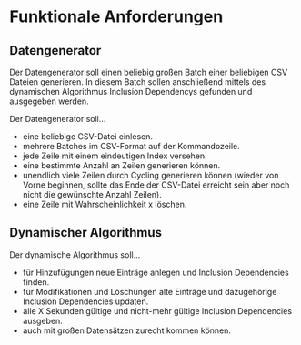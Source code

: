 
# Funktionale Anforderungen

## Datengenerator

Der Datengenerator soll einen beliebig großen Batch einer beliebigen CSV Dateien generieren. In diesem Batch sollen anschließend mittels des dynamischen Algorithmus Inclusion Dependencys gefunden und ausgegeben werden.

Der Datengenerator soll...

- eine beliebige CSV-Datei einlesen.
- mehrere Batches im CSV-Format auf der Kommandozeile.
- jede Zeile mit einem eindeutigen Index versehen.
- eine bestimmte Anzahl an Zeilen generieren können.
- unendlich viele Zeilen durch Cycling generieren können (wieder von Vorne beginnen, sollte das Ende der CSV-Datei erreicht sein aber noch nicht die gewünschte Anzahl Zeilen).
- eine Zeile mit Wahrscheinlichkeit x löschen.

## Dynamischer Algorithmus

Der dynamische Algorithmus soll...

- für Hinzufügungen neue Einträge anlegen und Inclusion Dependencies finden.
- für Modifikationen und Löschungen alte Einträge und dazugehörige Inclusion Dependencies updaten.
- alle X Sekunden gültige und nicht-mehr gültige Inclusion Dependencies ausgeben.
- auch mit großen Datensätzen zurecht kommen können.
